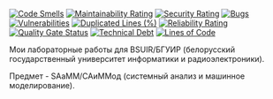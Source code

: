 [![Code Smells][code_smells_badge]][code_smells_link]
[![Maintainability Rating][maintainability_rating_badge]][maintainability_rating_link]
[![Security Rating][security_rating_badge]][security_rating_link]
[![Bugs][bugs_badge]][bugs_link]
[![Vulnerabilities][vulnerabilities_badge]][vulnerabilities_link]
[![Duplicated Lines (%)][duplicated_lines_density_badge]][duplicated_lines_density_link]
[![Reliability Rating][reliability_rating_badge]][reliability_rating_link]
[![Quality Gate Status][quality_gate_status_badge]][quality_gate_status_link]
[![Technical Debt][technical_debt_badge]][technical_debt_link]
[![Lines of Code][lines_of_code_badge]][lines_of_code_link]

Мои лабораторные работы для BSUIR/БГУИР (белорусский государственный университет информатики и радиоэлектроники).

Предмет - SAaMM/САиММод (системный анализ и машинное моделирование).

<!----------------------------------------------------------------------------->

[code_smells_badge]: https://sonarcloud.io/api/project_badges/measure?project=Hummel009_System-Analysis-and-Machine-Modeling&metric=code_smells

[code_smells_link]: https://sonarcloud.io/summary/overall?id=Hummel009_System-Analysis-and-Machine-Modeling

[maintainability_rating_badge]: https://sonarcloud.io/api/project_badges/measure?project=Hummel009_System-Analysis-and-Machine-Modeling&metric=sqale_rating

[maintainability_rating_link]: https://sonarcloud.io/summary/overall?id=Hummel009_System-Analysis-and-Machine-Modeling

[security_rating_badge]: https://sonarcloud.io/api/project_badges/measure?project=Hummel009_System-Analysis-and-Machine-Modeling&metric=security_rating

[security_rating_link]: https://sonarcloud.io/summary/overall?id=Hummel009_System-Analysis-and-Machine-Modeling

[bugs_badge]: https://sonarcloud.io/api/project_badges/measure?project=Hummel009_System-Analysis-and-Machine-Modeling&metric=bugs

[bugs_link]: https://sonarcloud.io/summary/overall?id=Hummel009_System-Analysis-and-Machine-Modeling

[vulnerabilities_badge]: https://sonarcloud.io/api/project_badges/measure?project=Hummel009_System-Analysis-and-Machine-Modeling&metric=vulnerabilities

[vulnerabilities_link]: https://sonarcloud.io/summary/overall?id=Hummel009_System-Analysis-and-Machine-Modeling

[duplicated_lines_density_badge]: https://sonarcloud.io/api/project_badges/measure?project=Hummel009_System-Analysis-and-Machine-Modeling&metric=duplicated_lines_density

[duplicated_lines_density_link]: https://sonarcloud.io/summary/overall?id=Hummel009_System-Analysis-and-Machine-Modeling

[reliability_rating_badge]: https://sonarcloud.io/api/project_badges/measure?project=Hummel009_System-Analysis-and-Machine-Modeling&metric=reliability_rating

[reliability_rating_link]: https://sonarcloud.io/summary/overall?id=Hummel009_System-Analysis-and-Machine-Modeling

[quality_gate_status_badge]: https://sonarcloud.io/api/project_badges/measure?project=Hummel009_System-Analysis-and-Machine-Modeling&metric=alert_status

[quality_gate_status_link]: https://sonarcloud.io/summary/overall?id=Hummel009_System-Analysis-and-Machine-Modeling

[technical_debt_badge]: https://sonarcloud.io/api/project_badges/measure?project=Hummel009_System-Analysis-and-Machine-Modeling&metric=sqale_index

[technical_debt_link]: https://sonarcloud.io/summary/overall?id=Hummel009_System-Analysis-and-Machine-Modeling

[lines_of_code_badge]: https://sonarcloud.io/api/project_badges/measure?project=Hummel009_System-Analysis-and-Machine-Modeling&metric=ncloc

[lines_of_code_link]: https://sonarcloud.io/summary/overall?id=Hummel009_System-Analysis-and-Machine-Modeling